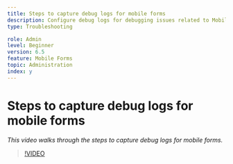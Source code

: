 ```yaml
---
title: Steps to capture debug logs for mobile forms
description: Configure debug logs for debugging issues related to Mobile forms 
type: Troubleshooting

role: Admin 
level: Beginner 
version: 6.5
feature: Mobile Forms
topic: Administration 
index: y
---
```


# Steps to capture debug logs for mobile forms

*This video walks through the steps to capture debug logs for mobile forms.*

>[!VIDEO](https://video.tv.adobe.com/v/335516?quality=9&learn=on)
